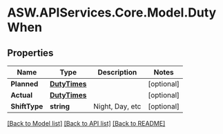 
# ASW.APIServices.Core.Model.DutyWhen

## Properties

Name | Type | Description | Notes
------------ | ------------- | ------------- | -------------
**Planned** | [**DutyTimes**](DutyTimes.md) |  | [optional] 
**Actual** | [**DutyTimes**](DutyTimes.md) |  | [optional] 
**ShiftType** | **string** | Night, Day, etc | [optional] 

[[Back to Model list]](../README.md#documentation-for-models)
[[Back to API list]](../README.md#documentation-for-api-endpoints)
[[Back to README]](../README.md)

